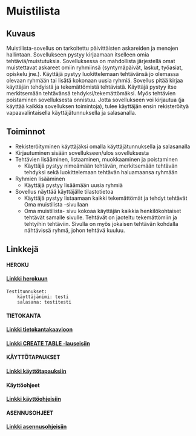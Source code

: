 # Muistilista

## Kuvaus

Muistilista-sovellus on tarkoitettu päivittäisten askareiden ja menojen hallintaan. Sovellukseen pystyy kirjaamaan itselleen omia tehtäviä/muistutuksia. Sovelluksessa on mahdollista järjestellä omat muistettavat askareet omiin ryhmiinsä (syntymäpäivät, laskut, työasiat, opiskelu jne.). Käyttäjä pystyy luokittelemaan tehtävänsä jo olemassa olevaan ryhmään tai lisätä kokonaan uusia ryhmiä. Sovellus pitää kirjaa käyttäjän tehdyistä ja tekemättömistä tehtävistä. Käyttäjä pystyy itse merkitsemään tehtävänsä tehdyksi/tekemättömäksi. Myös tehtävien poistaminen sovelluksesta onnistuu. Jotta sovellukseen voi kirjautua (ja käyttää kaikkia sovelluksen toimintoja), tulee käyttäjän ensin rekisteröityä vapaavalintaisella käyttäjätunnuksella ja salasanalla. 

## Toiminnot

  - Rekisteröityminen käyttäjäksi omalla käyttäjätunnuksella ja salasanalla
  - Kirjautuminen sisään sovellukseen/ulos sovelluksesta
  - Tehtävien lisääminen, listaaminen, muokkaaminen ja poistaminen
  	- Käyttäjä pystyy nimeämään tehtävän, merkitsemään tehtävän tehdyksi sekä luokittelemaan tehtävän haluamaansa ryhmään 
  - Ryhmien lisääminen
  	- Käyttäjä pystyy lisäämään uusia ryhmiä
  - Sovellus näyttää käyttäjälle tilastotietoa
  	- Käyttäjä pystyy listaamaan kaikki tekemättömät ja tehdyt tehtävät Oma muistilista -sivullaan
	- Oma muistilista- sivu kokoaa käyttäjän kaikkia henkilökohtaiset tehtävät samalle sivulle. Tehtävät on jaoteltu tekemättömiin 		ja tehtyihin tehtäviin. Sivulla on myös jokaisen tehtävän kohdalla nähtävissä ryhmä, johon tehtävä kuuluu.
    
	
## Linkkejä

#### **HEROKU**

#### [Linkki herokuun](https://tsoha-muistilista.herokuapp.com/)
	Testitunnukset: 
		käyttäjänimi: testi
		salasana: testitesti


#### **TIETOKANTA**

#### [Linkki tietokantakaavioon](https://github.com/danieladasilva/Muistilista/blob/master/documentation/dbschema.md)
#### [Linkki CREATE TABLE -lauseisiin](https://github.com/danieladasilva/Muistilista/blob/master/documentation/create_table_lauseet.md)


#### **KÄYTTÖTAPAUKSET**

#### [Linkki käyttötapauksiin](https://github.com/danieladasilva/Muistilista/blob/master/documentation/stories.md)


#### **Käyttöohjeet**

#### [Linkki käyttöohjeisiin](https://github.com/danieladasilva/Muistilista/blob/master/documentation/k%C3%A4ytt%C3%B6ohjeet.md)

#### **ASENNUSOHJEET**

#### [Linkki asennusohjeisiin](https://github.com/danieladasilva/Muistilista/blob/master/documentation/asennusohjeet.md)


